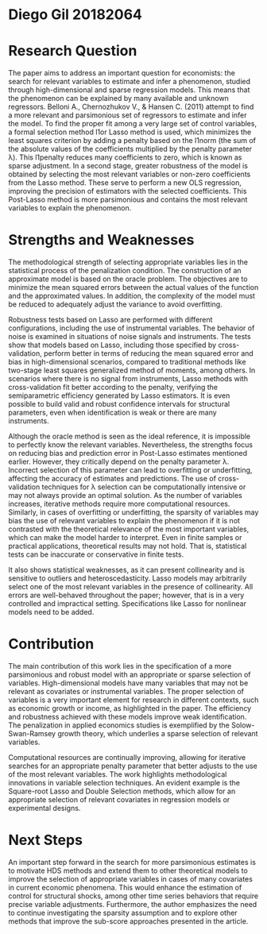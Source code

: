 # **Diego Gil 20182064**

# **Research Question**

The paper aims to address an important question for economists: the search for relevant variables to estimate and infer a phenomenon, studied through high-dimensional and sparse regression models. This means that the phenomenon can be explained by many available and unknown regressors. Belloni A., Chernozhukov V., & Hansen C. (2011) attempt to find a more relevant and parsimonious set of regressors to estimate and infer the model. To find the proper fit among a very large set of control variables, a formal selection method l1or Lasso method is used, which minimizes the least squares criterion by adding a penalty based on the l1norm (the sum of the absolute values of the coefficients multiplied by the penalty parameter λ). This l1penalty reduces many coefficients to zero, which is known as sparse adjustment. In a second stage, greater robustness of the model is obtained by selecting the most relevant variables or non-zero coefficients from the Lasso method. These serve to perform a new OLS regression, improving the precision of estimators with the selected coefficients. This Post-Lasso method is more parsimonious and contains the most relevant variables to explain the phenomenon.

# **Strengths and Weaknesses**

The methodological strength of selecting appropriate variables lies in the statistical process of the penalization condition. The construction of an approximate model is based on the oracle problem. The objectives are to minimize the mean squared errors between the actual values of the function and the approximated values. In addition, the complexity of the model must be reduced to adequately adjust the variance to avoid overfitting.

Robustness tests based on Lasso are performed with different configurations, including the use of instrumental variables. The behavior of noise is examined in situations of noise signals and instruments. The tests show that models based on Lasso, including those specified by cross-validation, perform better in terms of reducing the mean squared error and bias in high-dimensional scenarios, compared to traditional methods like two-stage least squares generalized method of moments, among others. In scenarios where there is no signal from instruments, Lasso methods with cross-validation fit better according to the penalty, verifying the semiparametric efficiency generated by Lasso estimators. It is even possible to build valid and robust confidence intervals for structural parameters, even when identification is weak or there are many instruments. 

Although the oracle method is seen as the ideal reference, it is impossible to perfectly know the relevant variables. Nevertheless, the strengths focus on reducing bias and prediction error in Post-Lasso estimates mentioned earlier. However, they critically depend on the penalty parameter λ. Incorrect selection of this parameter can lead to overfitting or underfitting, affecting the accuracy of estimates and predictions. The use of cross-validation techniques for λ selection can be computationally intensive or may not always provide an optimal solution. As the number of variables increases, iterative methods require more computational resources. Similarly, in cases of overfitting or underfitting, the sparsity of variables may bias the use of relevant variables to explain the phenomenon if it is not contrasted with the theoretical relevance of the most important variables, which can make the model harder to interpret. Even in finite samples or practical applications, theoretical results may not hold. That is, statistical tests can be inaccurate or conservative in finite tests.

It also shows statistical weaknesses, as it can present collinearity and is sensitive to outliers and heteroscedasticity. Lasso models may arbitrarily select one of the most relevant variables in the presence of collinearity. All errors are well-behaved throughout the paper; however, that is in a very controlled and impractical setting. Specifications like Lasso for nonlinear models need to be added.

# **Contribution**

The main contribution of this work lies in the specification of a more parsimonious and robust model with an appropriate or sparse selection of variables. High-dimensional models have many variables that may not be relevant as covariates or instrumental variables. The proper selection of variables is a very important element for research in different contexts, such as economic growth or income, as highlighted in the paper. The efficiency and robustness achieved with these models improve weak identification. The penalization in applied economics studies is exemplified by the Solow-Swan-Ramsey growth theory, which underlies a sparse selection of relevant variables.

Computational resources are continually improving, allowing for iterative searches for an appropriate penalty parameter that better adjusts to the use of the most relevant variables. The work highlights methodological innovations in variable selection techniques. An evident example is the Square-root Lasso and Double Selection methods, which allow for an appropriate selection of relevant covariates in regression models or experimental designs.

# **Next Steps**

An important step forward in the search for more parsimonious estimates is to motivate HDS methods and extend them to other theoretical models to improve the selection of appropriate variables in cases of many covariates in current economic phenomena. This would enhance the estimation of control for structural shocks, among other time series behaviors that require precise variable adjustments. Furthermore, the author emphasizes the need to continue investigating the sparsity assumption and to explore other methods that improve the sub-score approaches presented in the article.
